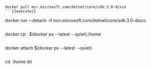 
```
docker pull mcr.microsoft.com/dotnet/core/sdk:3.0-disco
```{{execute}}

```
docker run --detach -it mcr.microsoft.com/dotnet/core/sdk:3.0-disco
```{{execute}}

```
docker cp . $(docker ps --latest --quiet):/home
```{{execute}}

```
docker attach $(docker ps --latest --quiet)
```{{execute}}

```
cd .\home
dir
```{{execute}}